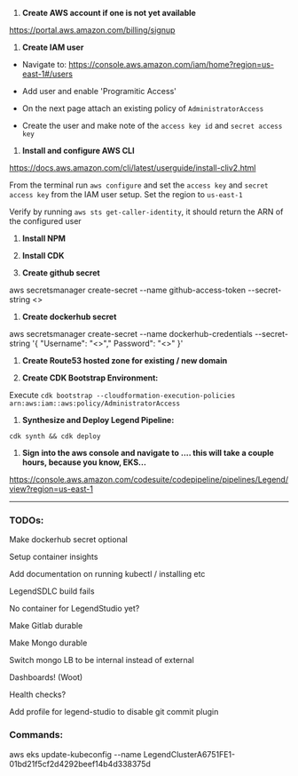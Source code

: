 1. **Create AWS account if one is not yet available**

https://portal.aws.amazon.com/billing/signup

1. **Create IAM user**

* Navigate to: https://console.aws.amazon.com/iam/home?region=us-east-1#/users

* Add user and enable 'Programitic Access'

* On the next page attach an existing policy of `AdministratorAccess`

* Create the user and make note of the `access key id` and `secret access key`

1. **Install and configure AWS CLI**

https://docs.aws.amazon.com/cli/latest/userguide/install-cliv2.html

From the terminal run `aws configure` and set the `access key` and `secret access key` from the IAM user setup.  Set the region to `us-east-1`

Verify by running `aws sts get-caller-identity`, it should return the ARN of the configured user

1. **Install NPM**

1. **Install CDK**

1. **Create github secret**

aws secretsmanager create-secret --name github-access-token --secret-string <<access-token>>

1. **Create dockerhub secret**

aws secretsmanager create-secret --name dockerhub-credentials --secret-string '{  "Username": "<<username>>"," Password": "<<access-token>>" }'

1. **Create Route53 hosted zone for existing / new domain**

1. **Create CDK Bootstrap Environment:**

Execute `cdk bootstrap --cloudformation-execution-policies arn:aws:iam::aws:policy/AdministratorAccess`

1. **Synthesize and Deploy Legend Pipeline:** 

`cdk synth && cdk deploy`

1. **Sign into the aws console and navigate to .... this will take a couple hours, because you know, EKS...**

https://console.aws.amazon.com/codesuite/codepipeline/pipelines/Legend/view?region=us-east-1

----

### TODOs:

Make dockerhub secret optional

Setup container insights

Add documentation on running kubectl / installing etc

LegendSDLC build fails

No container for LegendStudio yet?

Make Gitlab durable

Make Mongo durable

Switch mongo LB to be internal instead of external

Dashboards! (Woot)

Health checks?

Add profile for legend-studio to disable git commit plugin

### Commands:

aws eks update-kubeconfig --name LegendClusterA6751FE1-01bd21f5cf2d4292beef14b4d338375d